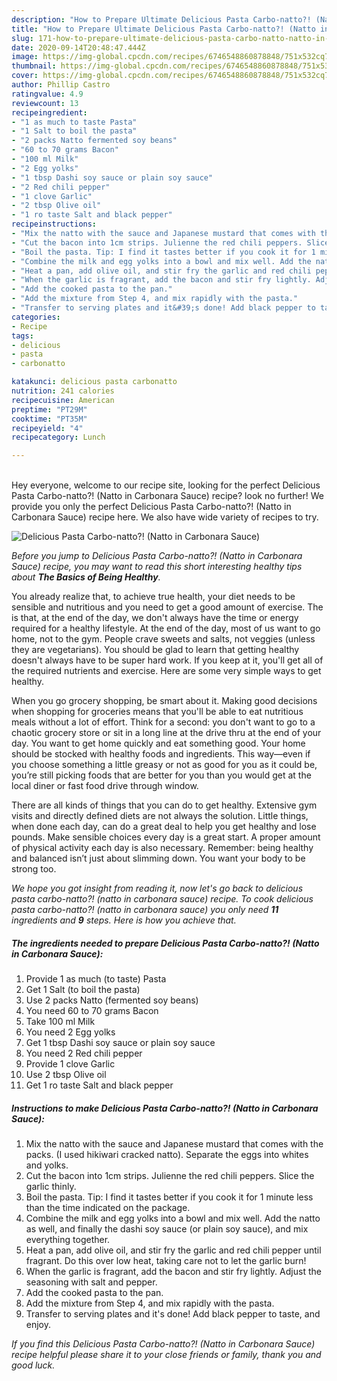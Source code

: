 ```yaml
---
description: "How to Prepare Ultimate Delicious Pasta Carbo-natto?! (Natto in Carbonara Sauce)"
title: "How to Prepare Ultimate Delicious Pasta Carbo-natto?! (Natto in Carbonara Sauce)"
slug: 171-how-to-prepare-ultimate-delicious-pasta-carbo-natto-natto-in-carbonara-sauce
date: 2020-09-14T20:48:47.444Z
image: https://img-global.cpcdn.com/recipes/6746548860878848/751x532cq70/delicious-pasta-carbo-natto-natto-in-carbonara-sauce-recipe-main-photo.jpg
thumbnail: https://img-global.cpcdn.com/recipes/6746548860878848/751x532cq70/delicious-pasta-carbo-natto-natto-in-carbonara-sauce-recipe-main-photo.jpg
cover: https://img-global.cpcdn.com/recipes/6746548860878848/751x532cq70/delicious-pasta-carbo-natto-natto-in-carbonara-sauce-recipe-main-photo.jpg
author: Phillip Castro
ratingvalue: 4.9
reviewcount: 13
recipeingredient:
- "1 as much to taste Pasta"
- "1 Salt to boil the pasta"
- "2 packs Natto fermented soy beans"
- "60 to 70 grams Bacon"
- "100 ml Milk"
- "2 Egg yolks"
- "1 tbsp Dashi soy sauce or plain soy sauce"
- "2 Red chili pepper"
- "1 clove Garlic"
- "2 tbsp Olive oil"
- "1 ro taste Salt and black pepper"
recipeinstructions:
- "Mix the natto with the sauce and Japanese mustard that comes with the packs. (I used hikiwari cracked natto). Separate the eggs into whites and yolks."
- "Cut the bacon into 1cm strips. Julienne the red chili peppers. Slice the garlic thinly."
- "Boil the pasta. Tip: I find it tastes better if you cook it for 1 minute less than the time indicated on the package."
- "Combine the milk and egg yolks into a bowl and mix well. Add the natto as well, and finally the dashi soy sauce (or plain soy sauce), and mix everything together."
- "Heat a pan, add olive oil, and stir fry the garlic and red chili pepper until fragrant. Do this over low heat, taking care not to let the garlic burn!"
- "When the garlic is fragrant, add the bacon and stir fry lightly. Adjust the seasoning with salt and pepper."
- "Add the cooked pasta to the pan."
- "Add the mixture from Step 4, and mix rapidly with the pasta."
- "Transfer to serving plates and it&#39;s done! Add black pepper to taste, and enjoy."
categories:
- Recipe
tags:
- delicious
- pasta
- carbonatto

katakunci: delicious pasta carbonatto 
nutrition: 241 calories
recipecuisine: American
preptime: "PT29M"
cooktime: "PT35M"
recipeyield: "4"
recipecategory: Lunch

---
```

<br>
Hey everyone, welcome to our recipe site, looking for the perfect Delicious Pasta Carbo-natto?! (Natto in Carbonara Sauce) recipe? look no further! We provide you only the perfect Delicious Pasta Carbo-natto?! (Natto in Carbonara Sauce) recipe here. We also have wide variety of recipes to try.
<br>


![Delicious Pasta Carbo-natto?! (Natto in Carbonara Sauce)](https://img-global.cpcdn.com/recipes/6746548860878848/751x532cq70/delicious-pasta-carbo-natto-natto-in-carbonara-sauce-recipe-main-photo.jpg)

<i>Before you jump to Delicious Pasta Carbo-natto?! (Natto in Carbonara Sauce) recipe, you may want to read this short interesting healthy tips about <strong>The Basics of Being Healthy</strong>.</i>

You already realize that, to achieve true health, your diet needs to be sensible and nutritious and you need to get a good amount of exercise. The  is that, at the end of the day, we don't always have the time or energy required for a healthy lifestyle. At the end of the day, most of us want to go home, not to the gym. People crave sweets and salts, not veggies (unless they are vegetarians). You should be glad to learn that getting healthy doesn't always have to be super hard work. If you keep at it, you'll get all of the required nutrients and exercise. Here are some very simple ways to get healthy.

When you go grocery shopping, be smart about it. Making good decisions when shopping for groceries means that you'll be able to eat nutritious meals without a lot of effort. Think for a second: you don't want to go to a chaotic grocery store or sit in a long line at the drive thru at the end of your day. You want to get home quickly and eat something good. Your home should be stocked with healthy foods and ingredients. This way—even if you choose something a little greasy or not as good for you as it could be, you’re still picking foods that are better for you than you would get at the local diner or fast food drive through window.

There are all kinds of things that you can do to get healthy. Extensive gym visits and directly defined diets are not always the solution. Little things, when done each day, can do a great deal to help you get healthy and lose pounds. Make sensible choices every day is a great start. A proper amount of physical activity each day is also necessary. Remember: being healthy and balanced isn’t just about slimming down. You want your body to be strong too. 


<i>We hope you got insight from reading it, now let's go back to delicious pasta carbo-natto?! (natto in carbonara sauce) recipe. To cook delicious pasta carbo-natto?! (natto in carbonara sauce) you only need <strong>11</strong> ingredients and <strong>9</strong> steps. Here is how you achieve that.
</i>

##### The ingredients needed to prepare Delicious Pasta Carbo-natto?! (Natto in Carbonara Sauce):

1. Provide 1 as much (to taste) Pasta
1. Get 1 Salt (to boil the pasta)
1. Use 2 packs Natto (fermented soy beans)
1. You need 60 to 70 grams Bacon
1. Take 100 ml Milk
1. You need 2 Egg yolks
1. Get 1 tbsp Dashi soy sauce or plain soy sauce
1. You need 2 Red chili pepper
1. Provide 1 clove Garlic
1. Use 2 tbsp Olive oil
1. Get 1 ro taste Salt and black pepper


##### Instructions to make Delicious Pasta Carbo-natto?! (Natto in Carbonara Sauce):

1. Mix the natto with the sauce and Japanese mustard that comes with the packs. (I used hikiwari cracked natto). Separate the eggs into whites and yolks.
1. Cut the bacon into 1cm strips. Julienne the red chili peppers. Slice the garlic thinly.
1. Boil the pasta. Tip: I find it tastes better if you cook it for 1 minute less than the time indicated on the package.
1. Combine the milk and egg yolks into a bowl and mix well. Add the natto as well, and finally the dashi soy sauce (or plain soy sauce), and mix everything together.
1. Heat a pan, add olive oil, and stir fry the garlic and red chili pepper until fragrant. Do this over low heat, taking care not to let the garlic burn!
1. When the garlic is fragrant, add the bacon and stir fry lightly. Adjust the seasoning with salt and pepper.
1. Add the cooked pasta to the pan.
1. Add the mixture from Step 4, and mix rapidly with the pasta.
1. Transfer to serving plates and it&#39;s done! Add black pepper to taste, and enjoy.


<i>If you find this Delicious Pasta Carbo-natto?! (Natto in Carbonara Sauce) recipe helpful please share it to your close friends or family, thank you and good luck.</i>

